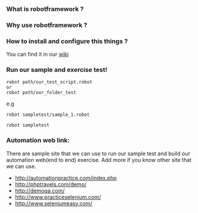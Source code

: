 ### What is robotframework ?

### Why use robotframework  ?

### How to install and configure this things ?
You can find it in our [wiki](https://github.com/mattivityroom/init_robotframework/wiki)

### Run our sample and exercise test!
```
robot path/our_test_script.robot
or
robot path/our_folder_test
```

e.g
```
robot sampletest/sample_1.robot
```

```
robot sampletest
```

### Automation web link:
There are sample site that we can use to run our sample test and build our automation web(end to end) exercise. Add more if you know other site that we can use.
* http://automationpractice.com/index.php
* http://phptravels.com/demo/
* http://demoqa.com/
* http://www.practiceselenium.com/
* http://www.seleniumeasy.com/
